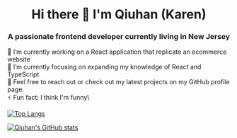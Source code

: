 <h1 align="center">Hi there 👋 I'm Qiuhan (Karen)
</h1>

<h3 align="center">A passionate frontend developer currently living in New Jersey
</h3>

🔭 I’m currently working on a React application that replicate an ecommerce website\
🌱 I’m currently focusing on expanding my knowledge of React and TypeScript\
👋 Feel free to reach out or check out my latest projects on my GitHub profile page.\
⚡  Fun fact: I think I'm funny\

 [![Top Langs](https://github-readme-stats.vercel.app/api/top-langs/?username=qiuhanzhou&theme=dracula&layout=compact)](https://github.com/qiuhanzhou/github-readme-stats)

 [![Qiuhan's GitHub stats](https://github-readme-stats.vercel.app/api?username=qiuhanzhou&theme=dracula)](https://github.com/qiuhanzhou/github-readme-stats)



